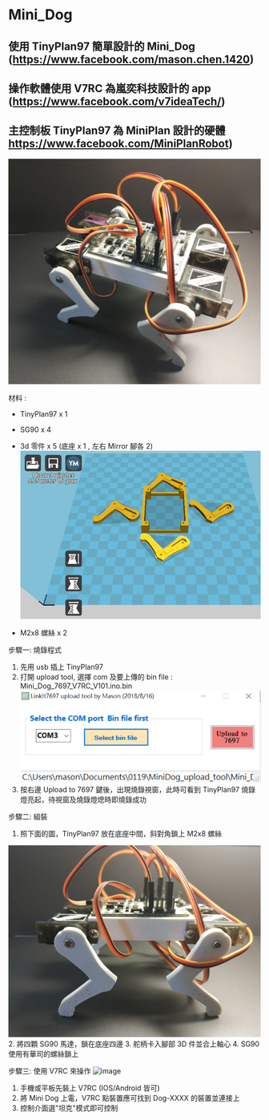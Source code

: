 # Mini_Dog

## 使用 TinyPlan97 簡單設計的 Mini_Dog (https://www.facebook.com/mason.chen.1420) 

## 操作軟體使用 V7RC 為嵐奕科技設計的 app  (https://www.facebook.com/v7ideaTech/)

## 主控制板 TinyPlan97 為 MiniPlan 設計的硬體 https://www.facebook.com/MiniPlanRobot)

![image](MiniDog_1.jpg)

材料 : 
- TinyPlan97 x 1 
- SG90 x 4 
- 3d 零件 x 5 (底座 x 1 , 左右 Mirror 腳各 2) 
![image](3d_print_all.png)

- M2x8 螺絲 x 2

步驟一: 燒錄程式
1. 先用 usb 插上 TinyPlan97
2. 打開 upload tool, 選擇 com 及要上傳的 bin file : Mini_Dog_7697_V7RC_V101.ino.bin
![image](tool.png)
3. 按右邊 Upload to 7697 鍵後，出現燒錄視窗，此時可看到 TinyPlan97 燒錄燈亮起，待視窗及燒錄燈熄時即燒錄成功

步驟二: 組裝
1. 照下面的圖，TinyPlan97 放在底座中間，斜對角鎖上 M2x8 螺絲

![image](MiniDog_2.jpg)
2. 將四顆 SG90 馬達，鎖在底座四邊
3. 舵柄卡入腳部 3D 件並合上軸心
4. SG90 使用有華司的螺絲鎖上

步驟三: 使用 V7RC 來操作
![image](V7RC.jpg)
1. 手機或平板先裝上 V7RC (IOS/Android 皆可) 
2. 將 Mini Dog 上電，V7RC 點裝置應可找到 Dog-XXXX 的裝置並連接上
3. 控制介面選"坦克"模式即可控制


